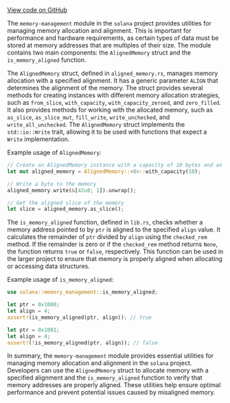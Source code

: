 
[View code on GitHub](https://github.com/solana-labs/solana/tree/master/na/memory-management/src)

The `memory-management` module in the `solana` project provides utilities for managing memory allocation and alignment. This is important for performance and hardware requirements, as certain types of data must be stored at memory addresses that are multiples of their size. The module contains two main components: the `AlignedMemory` struct and the `is_memory_aligned` function.

The `AlignedMemory` struct, defined in `aligned_memory.rs`, manages memory allocation with a specified alignment. It has a generic parameter `ALIGN` that determines the alignment of the memory. The struct provides several methods for creating instances with different memory allocation strategies, such as `from_slice`, `with_capacity`, `with_capacity_zeroed`, and `zero_filled`. It also provides methods for working with the allocated memory, such as `as_slice`, `as_slice_mut`, `fill_write`, `write_unchecked`, and `write_all_unchecked`. The `AlignedMemory` struct implements the `std::io::Write` trait, allowing it to be used with functions that expect a `Write` implementation.

Example usage of `AlignedMemory`:

```rust
// Create an AlignedMemory instance with a capacity of 10 bytes and an alignment of 8 bytes
let mut aligned_memory = AlignedMemory::<8>::with_capacity(10);

// Write a byte to the memory
aligned_memory.write(&[42u8; 1]).unwrap();

// Get the aligned slice of the memory
let slice = aligned_memory.as_slice();
```

The `is_memory_aligned` function, defined in `lib.rs`, checks whether a memory address pointed to by `ptr` is aligned to the specified `align` value. It calculates the remainder of `ptr` divided by `align` using the `checked_rem` method. If the remainder is zero or if the `checked_rem` method returns `None`, the function returns `true` or `false`, respectively. This function can be used in the larger project to ensure that memory is properly aligned when allocating or accessing data structures.

Example usage of `is_memory_aligned`:

```rust
use solana::memory_management::is_memory_aligned;

let ptr = 0x1000;
let align = 4;
assert!(is_memory_aligned(ptr, align)); // true

let ptr = 0x1001;
let align = 4;
assert!(!is_memory_aligned(ptr, align)); // false
```

In summary, the `memory-management` module provides essential utilities for managing memory allocation and alignment in the `solana` project. Developers can use the `AlignedMemory` struct to allocate memory with a specified alignment and the `is_memory_aligned` function to verify that memory addresses are properly aligned. These utilities help ensure optimal performance and prevent potential issues caused by misaligned memory.